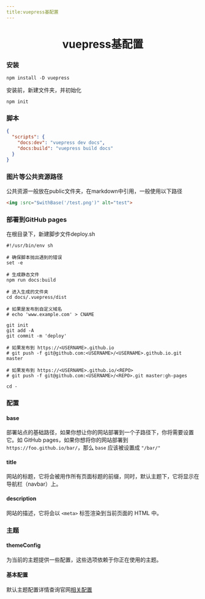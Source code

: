 ```yaml
---
title:vuepress基配置
---
```


# <center>vuepress基配置</center>

### 安装

```shell
npm install -D vuepress
```

安装前，新建文件夹，并初始化

```shell
npm init
```

### 脚本

```json
{
  "scripts": {
    "docs:dev": "vuepress dev docs",
    "docs:build": "vuepress build docs"
  }
}
```

### 图片等公共资源路径

公共资源一般放在public文件夹，在markdown中引用，一般使用以下路径

```html
<img :src="$withBase('/test.png')" alt="test">
```

### 部署到GitHub pages

在根目录下，新建脚步文件deploy.sh

```shell
#!/usr/bin/env sh

# 确保脚本抛出遇到的错误
set -e

# 生成静态文件
npm run docs:build

# 进入生成的文件夹
cd docs/.vuepress/dist

# 如果是发布到自定义域名
# echo 'www.example.com' > CNAME

git init
git add -A
git commit -m 'deploy'

# 如果发布到 https://<USERNAME>.github.io
# git push -f git@github.com:<USERNAME>/<USERNAME>.github.io.git master

# 如果发布到 https://<USERNAME>.github.io/<REPO>
# git push -f git@github.com:<USERNAME>/<REPO>.git master:gh-pages

cd -
```

### 配置

#### base

部署站点的基础路径，如果你想让你的网站部署到一个子路径下，你将需要设置它。如 GitHub pages，如果你想将你的网站部署到 `https://foo.github.io/bar/`，那么 `base` 应该被设置成 `"/bar/"`

####  title

网站的标题，它将会被用作所有页面标题的前缀，同时，默认主题下，它将显示在导航栏（navbar）上。

####  description

网站的描述，它将会以 `<meta>` 标签渲染到当前页面的 HTML 中。

### 主题

#### themeConfig

为当前的主题提供一些配置，这些选项依赖于你正在使用的主题。

#### 基本配置

默认主题配置详情查询官网[相关配置](https://vuepress.vuejs.org/zh/theme/default-theme-config.html)

